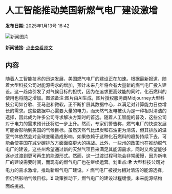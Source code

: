 # 人工智能推动美国新燃气电厂建设激增

**发布日期**: 2025年1月13号 16:42

![新闻图片](https://pic.chinaz.com/picmap/202311141515206821_0.jpg)

**新闻链接**: [点击查看原文](https://www.aibase.com/zh/news/14669)

## 内容

随着人工智能技术的迅速发展，美国燃气电厂的建设正在加速。根据最新报道，随着大型科技公司对能源需求的增加，预计未来几年将会有大量新的燃气电厂投入建设。这一趋势引发了对气候目标的担忧，因为在追求更高效能的同时，化石燃料的使用也将随之增加。图源备注:图片由AI生成，图片授权服务商Midjourney大型科技公司如谷歌、亚马逊和微软，正不断扩展其数据中心，以满足对计算能力日益增长的需求。这些数据中心需要大量的电力，而天然气发电被认为是一种相对清洁的选择，因此成为许多公司寻求解决方案时的首选。随着人工智能的普及，这些公司对于电力的需求预计还将进一步上升。然而，专家们警告称，燃气电厂的快速发展可能会影响到美国的气候目标。虽然天然气比煤炭和石油更为清洁，但其排放的温室气体依然会对全球变暖造成影响。如果依赖于这种化石燃料的趋势持续下去，可能会使美国在减少碳排放方面面临更大的挑战。此外，一些州的政策也在推动燃气电厂的建设。这些州希望通过新的天然气项目来满足其能源需求，同时又希望能够逐步过渡到更可再生的能源形式。然而，这一过渡过程可能会非常缓慢，因为新电厂的建设需要时间，而现有的燃气电厂也在继续运营。划重点:🌍 大型科技公司对电力的需求激增，推动新燃气电厂建设。⚡ 燃气电厂被视为相对清洁的能源选择，但仍然影响气候目标。⏳ 政策推动下，燃气电厂的建设过程缓慢，未来能源结构面临挑战。
